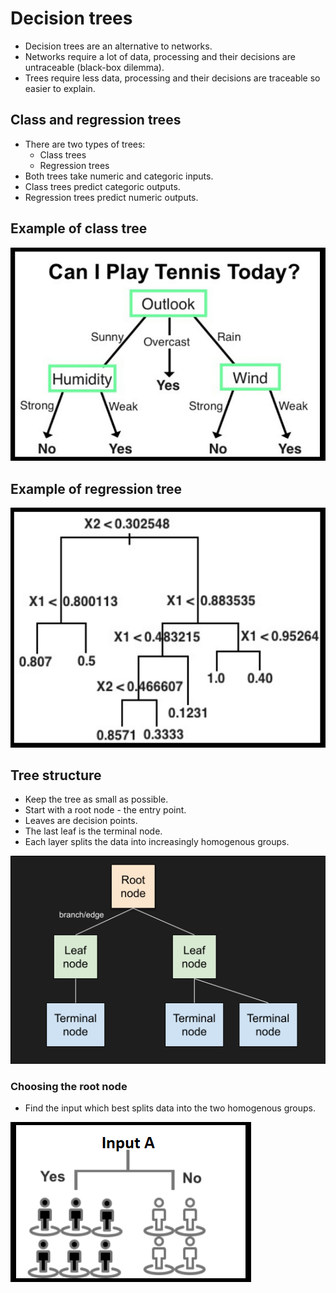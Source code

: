 # Decision trees

- Decision trees are an alternative to networks.
- Networks require a lot of data, processing and their decisions are untraceable (black-box dilemma).
- Trees require less data, processing and their decisions are traceable so easier to explain.

## Class and regression trees
- There are two types of trees:
  - Class trees
  - Regression trees
- Both trees take numeric and categoric inputs.
- Class trees predict categoric outputs.
- Regression trees predict numeric outputs.

## Example of class tree
![class tree](/images/trees/class-tree.png "class tree")

## Example of regression tree
![regression tree](/images/trees/regression-tree.png "regression tree")

## Tree structure
- Keep the tree as small as possible.
- Start with a root node - the entry point.
- Leaves are decision points.
- The last leaf is the terminal node.
- Each layer splits the data into increasingly homogenous groups.
  
![tree nodes](/images/trees/tree-nodes.png "tree nodes")

### Choosing the root node
- Find the input which best splits data into the two homogenous groups.

![split data](/images/trees/input-a.png "split data")